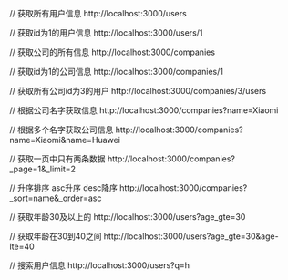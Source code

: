 // 获取所有用户信息
http://localhost:3000/users

// 获取id为1的用户信息
http://localhost:3000/users/1

// 获取公司的所有信息
http://localhost:3000/companies

// 获取id为1的公司信息
http://localhost:3000/companies/1

// 获取所有公司id为3的用户
http://localhost:3000/companies/3/users

// 根据公司名字获取信息
http://localhost:3000/companies?name=Xiaomi

// 根据多个名字获取公司信息
http://localhost:3000/companies?name=Xiaomi&name=Huawei

// 获取一页中只有两条数据
http://localhost:3000/companies?_page=1&_limit=2

// 升序排序  asc升序 desc降序
http://localhost:3000/companies?_sort=name&_order=asc

// 获取年龄30及以上的
http://localhost:3000/users?age_gte=30

// 获取年龄在30到40之间
http://localhost:3000/users?age_gte=30&age-lte=40

// 搜索用户信息
http://localhost:3000/users?q=h
